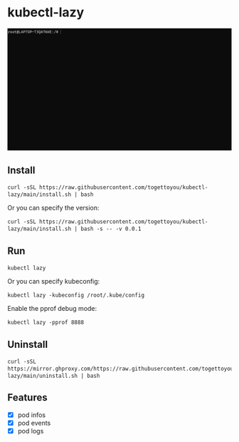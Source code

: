 # kubectl-lazy

![Gif](https://github.com/togettoyou/kubectl-lazy/blob/main/demo.gif)

## Install

```shell
curl -sSL https://raw.githubusercontent.com/togettoyou/kubectl-lazy/main/install.sh | bash
```

Or you can specify the version:

```shell
curl -sSL https://raw.githubusercontent.com/togettoyou/kubectl-lazy/main/install.sh | bash -s -- -v 0.0.1
```

## Run

```shell
kubectl lazy
```

Or you can specify kubeconfig:

```shell
kubectl lazy -kubeconfig /root/.kube/config
```

Enable the pprof debug mode:

```shell
kubectl lazy -pprof 8888
```

## Uninstall

```shell
curl -sSL https://mirror.ghproxy.com/https://raw.githubusercontent.com/togettoyou/kubectl-lazy/main/uninstall.sh | bash
```

## Features

- [x] pod infos
- [x] pod events
- [x] pod logs
